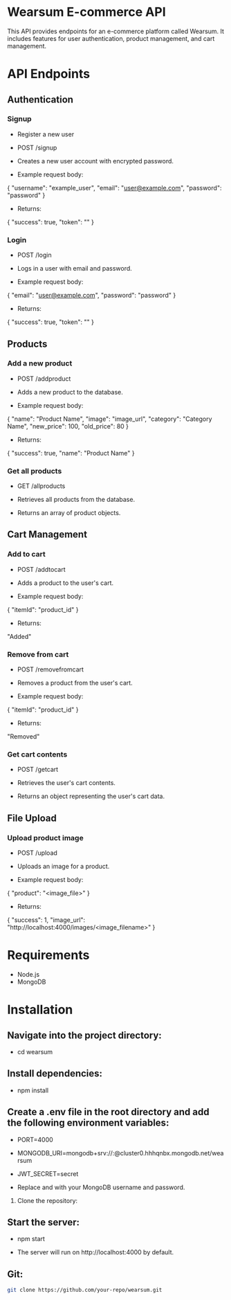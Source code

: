 # Wearsum E-commerce API

This API provides endpoints for an e-commerce platform called Wearsum. It includes features for user authentication, product management, and cart management.

# API Endpoints

## Authentication

### Signup
- Register a new user
- POST /signup

- Creates a new user account with encrypted password.

- Example request body:

 {
  "username": "example_user",
  "email": "user@example.com",
  "password": "password"
 }

- Returns:

{
  "success": true,
  "token": "<token>"
}

### Login

- POST /login

- Logs in a user with email and password.

- Example request body:

{
  "email": "user@example.com",
  "password": "password"
}

- Returns:

{
  "success": true,
  "token": "<token>"
}

## Products

### Add a new product

- POST /addproduct

- Adds a new product to the database.

- Example request body:

{
  "name": "Product Name",
  "image": "image_url",
  "category": "Category Name",
  "new_price": 100,
  "old_price": 80
}

- Returns:

{
  "success": true,
  "name": "Product Name"
}

### Get all products

- GET /allproducts

- Retrieves all products from the database.

- Returns an array of product objects.

## Cart Management

### Add to cart

- POST /addtocart

- Adds a product to the user's cart.

- Example request body:

{
  "itemId": "product_id"
}

- Returns:

"Added"
 
### Remove from cart

- POST /removefromcart

- Removes a product from the user's cart.

- Example request body:

{
  "itemId": "product_id"
}

- Returns:

"Removed"

### Get cart contents

- POST /getcart

- Retrieves the user's cart contents.

- Returns an object representing the user's cart data.

## File Upload

### Upload product image


- POST /upload

- Uploads an image for a product.

- Example request body:

{
  "product": "<image_file>"
}

- Returns:

{
  "success": 1,
  "image_url": "http://localhost:4000/images/<image_filename>"
}


# Requirements

- Node.js
- MongoDB

# Installation

## Navigate into the project directory:

- cd wearsum

## Install dependencies:

- npm install

## Create a .env file in the root directory and add the following environment variables:

- PORT=4000
- MONGODB_URI=mongodb+srv://<username>:<password>@cluster0.hhhqnbx.mongodb.net/wearsum
- JWT_SECRET=secret

- Replace <username> and <password> with your MongoDB username and password.

1. Clone the repository:

## Start the server:

- npm start

- The server will run on http://localhost:4000 by default.


## Git:
```bash
git clone https://github.com/your-repo/wearsum.git

